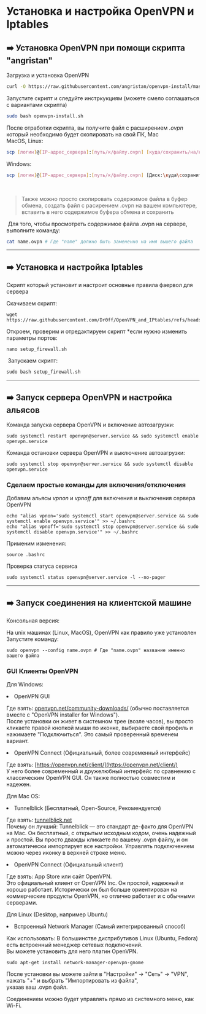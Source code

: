 
# Установка и настройка OpenVPN и Iptables


## ➡️ Установка OpenVPN при помощи скрипта "angristan"

 Загрузка и установка OpenVPN
```bash
curl -O https://raw.githubusercontent.com/angristan/openvpn-install/master/openvpn-install.sh
```

 Запустите скрипт и следуйте инстркукциям (можете смело соглашаться с вариантами скрипта)
```bash
sudo bash openvpn-install.sh
```

 После отработки скрипта, вы получите файл с расширением *.ovpn* который необходимо будет скопировать на свой ПК, Mac <br>
MacOS, Linux:
```bash
scp [логин]@[IP-адрес_сервера]:[путь/к/файлу.ovpn] [куда/сохранить/на/компьютер] # scp server@15.89.17.140:/home/myserver/myvpn.ovpn ~/Desktop/
```
Windows:
```bash
scp [логин]@[IP-адрес_сервера]:[путь/к/файлу.ovpn] [Диск:\куда\сохранить\] # scp server@15.89.17.140:/home/tt/droff.ovpn C:\Users\ВАШЕ_ИМЯ_ПОЛЬЗОВАТЕЛЯ\Desktop\
```
<br>

> Также можно просто скопировать содержимое файла в буфер обмена, создать файл с расирением .ovpn на вашем компьютере,
> вставить в него содержимое буфера обмена и сохранить
 
 Для того, чтобы просмотреть содержимое файла .ovpn на сервере, выполните команду:
```bash
cat name.ovpn # Где "name" должно быть замененно на имя вышего файла
```

---

## ➡️ Установка и настройка Iptables

 Скрипт который установит и настроит основные правила фаервол для сервера

Скачиваем скрипт:
```
wget https://raw.githubusercontent.com/Dr0ff/OpenVPN_and_IPtables/refs/heads/main/setup_firewall.sh
```

 Откроем, проверим и отредактируем скрипт *если нужно изменить параметры портов:
```
nano setup_firewall.sh
```

 Запускаем скрипт:
```
sudo bash setup_firewall.sh
```

---


## ➡️ Запуск сервера OpenVPN и настройка альясов

 Команда запуска сервера OpenVPN и включение автозагрузки:

```
sudo systemctl restart openvpn@server.service && sudo systemctl enable openvpn.service
```

 Команда остановки сервера OpenVPN и выключение автозагрузки:

```
sudo systemctl stop openvpn@server.service && sudo systemctl disable openvpn.service
```

### Сделаем простые команды для включения/отключения

 Добавим альясы *vpnon* и *vpnoff* для включения и выключения сервера OpenVPN
```
echo "alias vpnon='sudo systemctl start openvpn@server.service && sudo systemctl enable openvpn.service'" >> ~/.bashrc
echo "alias vpnoff='sudo systemctl stop openvpn@server.service && sudo systemctl disable openvpn.service'" >> ~/.bashrc
```

 Применим изменения:

```
source .bashrc
```

 Проверка статуса сервиса

```
sudo systemctl status openvpn@server.service -l --no-pager
```

---

## ➡️ Запуск соединения на клиентской машине

 Консольная версия:
 
На unix машинах (Linux, MacOS), OpenVPN как правило уже установлен <br>
Запустите команду:

```
sudo openvpn --config name.ovpn # Где "name.ovpn" название именно вашего файла
```

### GUI Клиенты OpenVPN

 Для Windows:

<li>OpenVPN GUI</li>
 
Где взять: [openvpn.net/community-downloads/](https://openvpn.net/community-downloads/) (обычно поставляется вместе с "OpenVPN installer for Windows").<br>
После установки он живет в системном трее (возле часов), вы просто кликаете правой кнопкой мыши по иконке, выбираете свой профиль и нажимаете "Подключиться".
Это самый проверенный временем вариант.

<li>OpenVPN Connect (Официальный, более современный интерфейс)</li>

Где взять: [https://openvpn.net/client/](https://openvpn.net/client/)<br>
 У него более современный и дружелюбный интерфейс по сравнению с классическим OpenVPN GUI. 
 Он также полностью совместим и надежен.


 Для Mac OS:

<li>Tunnelblick (Бесплатный, Open-Source, Рекомендуется)</li>

Где взять: [tunnelblick.net](https://tunnelblick.net/)<br>
Почему он лучший: Tunnelblick — это стандарт де-факто для OpenVPN на Mac. 
Он бесплатный, с открытым исходным кодом, очень надежный и простой. 
Вы просто дважды кликаете по вашему .ovpn файлу, и он автоматически импортирует все настройки. 
Управлять подключением можно через иконку в верхней строке меню.


<li>OpenVPN Connect (Официальный клиент)

Где взять: App Store или сайт OpenVPN.<br>
Это официальный клиент от OpenVPN Inc. 
Он простой, надежный и хорошо работает. 
Исторически он был больше ориентирован на коммерческие продукты OpenVPN, но отлично работает и с обычными серверами.</li>

 Для Linux (Desktop, например Ubuntu)

<li>Встроенный Network Manager (Самый интегрированный способ)</li>

Как использовать: В большинстве дистрибутивов Linux (Ubuntu, Fedora) есть встроенный менеджер сетевых подключений. <br>
Вы можете установить для него плагин OpenVPN.
```
sudo apt-get install network-manager-openvpn-gnome
```
После установки вы можете зайти в "Настройки" -> "Сеть" -> "VPN", нажать "+" и выбрать "Импортировать из файла", <br>
указав ваш .ovpn файл. <br>

Соединением можно будет управлять прямо из системного меню, как Wi-Fi.
